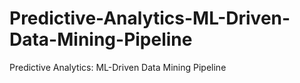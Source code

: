 # Predictive-Analytics-ML-Driven-Data-Mining-Pipeline
Predictive Analytics: ML-Driven Data Mining Pipeline
